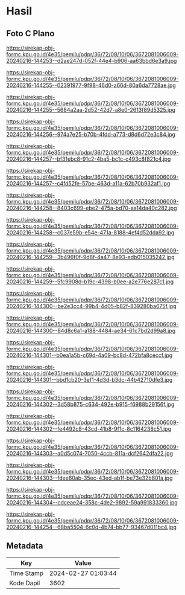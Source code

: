 # Hasil

## Foto C Plano

https://sirekap-obj-formc.kpu.go.id/4e35/pemilu/pdpr/36/72/08/10/06/3672081006009-20240216-144253--d2ae247d-052f-44e4-b906-aa63bbd6e3a9.jpg

https://sirekap-obj-formc.kpu.go.id/4e35/pemilu/pdpr/36/72/08/10/06/3672081006009-20240216-144255--02391977-9f98-46d0-a66d-80a6da7728ae.jpg

https://sirekap-obj-formc.kpu.go.id/4e35/pemilu/pdpr/36/72/08/10/06/3672081006009-20240216-144255--5684a2aa-2d52-42d7-a8e0-2613f89d5325.jpg

https://sirekap-obj-formc.kpu.go.id/4e35/pemilu/pdpr/36/72/08/10/06/3672081006009-20240216-144256--974a7e25-b70b-4fdd-a773-d8d6d72e3c84.jpg

https://sirekap-obj-formc.kpu.go.id/4e35/pemilu/pdpr/36/72/08/10/06/3672081006009-20240216-144257--bf31ebc8-91c2-4ba5-bc1c-c493c8f821c4.jpg

https://sirekap-obj-formc.kpu.go.id/4e35/pemilu/pdpr/36/72/08/10/06/3672081006009-20240216-144257--c4fd52fe-57be-463d-a11a-62b70b932af1.jpg

https://sirekap-obj-formc.kpu.go.id/4e35/pemilu/pdpr/36/72/08/10/06/3672081006009-20240216-144258--8403c699-ebe2-475a-bd70-aa14da40c282.jpg

https://sirekap-obj-formc.kpu.go.id/4e35/pemilu/pdpr/36/72/08/10/06/3672081006009-20240216-144258--c037e59b-e54e-471a-8188-4ef4d52dda92.jpg

https://sirekap-obj-formc.kpu.go.id/4e35/pemilu/pdpr/36/72/08/10/06/3672081006009-20240216-144259--3b496f0f-9d8f-4a47-8e93-edb015035242.jpg

https://sirekap-obj-formc.kpu.go.id/4e35/pemilu/pdpr/36/72/08/10/06/3672081006009-20240216-144259--5fc9908d-b19c-4398-b0ee-a2e776e287c1.jpg

https://sirekap-obj-formc.kpu.go.id/4e35/pemilu/pdpr/36/72/08/10/06/3672081006009-20240216-144300--be2e3cc4-99b4-4d05-b82f-839280ba675f.jpg

https://sirekap-obj-formc.kpu.go.id/4e35/pemilu/pdpr/36/72/08/10/06/3672081006009-20240216-144300--84d8c6a1-a188-4484-ae34-61c7bd2d99a8.jpg

https://sirekap-obj-formc.kpu.go.id/4e35/pemilu/pdpr/36/72/08/10/06/3672081006009-20240216-144301--b0ea1a5b-c69d-4a09-bc8d-472bfa8ceccf.jpg

https://sirekap-obj-formc.kpu.go.id/4e35/pemilu/pdpr/36/72/08/10/06/3672081006009-20240216-144301--bbd1cb20-3ef1-4d3d-b3dc-44b42710dfe3.jpg

https://sirekap-obj-formc.kpu.go.id/4e35/pemilu/pdpr/36/72/08/10/06/3672081006009-20240216-144302--3d58b875-c634-492e-b915-f6988b29156f.jpg

https://sirekap-obj-formc.kpu.go.id/4e35/pemilu/pdpr/36/72/08/10/06/3672081006009-20240216-144302--fe4492c8-43cd-41b8-9f1c-8c1164238c51.jpg

https://sirekap-obj-formc.kpu.go.id/4e35/pemilu/pdpr/36/72/08/10/06/3672081006009-20240216-144303--a0d5c074-7050-4ccb-811a-dcf2642dfa22.jpg

https://sirekap-obj-formc.kpu.go.id/4e35/pemilu/pdpr/36/72/08/10/06/3672081006009-20240216-144303--fdee80ab-35ec-43ed-ab1f-be73e32b801a.jpg

https://sirekap-obj-formc.kpu.go.id/4e35/pemilu/pdpr/36/72/08/10/06/3672081006009-20240216-144304--cdceae24-358c-4de2-9892-59a991833360.jpg

https://sirekap-obj-formc.kpu.go.id/4e35/pemilu/pdpr/36/72/08/10/06/3672081006009-20240216-144254--68ba5504-6c0d-4b74-bb77-93467d011bc4.jpg


## Metadata

| Key        | Value               |
| ---------- | ------------------- |
| Time Stamp | 2024-02-27 01:03:44 |
| Kode Dapil | 3602                |



